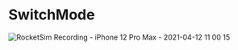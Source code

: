 # SwitchMode
![RocketSim Recording - iPhone 12 Pro Max - 2021-04-12 11 00 15](https://user-images.githubusercontent.com/49895630/114327932-6d7c9d80-9b7e-11eb-94c5-a20c511cd780.gif)
